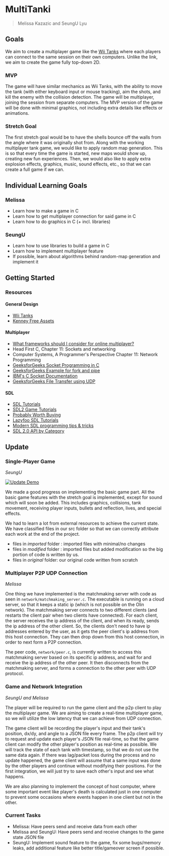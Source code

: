 # MultiTanki
> Melissa Kazazic and SeungU Lyu


## Goals

We aim to create a multiplayer game like the [Wii Tanks](https://youtu.be/orLxrg51xL8) where each players can connect to the same session on their own computers. Unlike the link, we aim to create the game fully top-down 2D. 

### MVP

The game will have similar mechanics as Wii Tanks, with the ability to move the tank (with either keyboard input or mouse tracking), aim the shots, and kill the enemy with the collision detection. The game will be multiplayer, joining the session from separate computers. The MVP version of the game will be done with minimal graphics, not including extra details like effects or animations.

### Stretch Goal

The first stretch goal would be to have the shells bounce off the walls from the angle where it was originally shot from. Along with the working multiplayer tank game, we would like to apply random map generation. This is so that every time the game is started, new maps would show up, creating new fun experiences. Then, we would also like to apply extra explosion effects, graphics, music, sound effects, etc., so that we can create a full game if we can.

## Individual Learning Goals

### Melissa

- Learn how to make a game in C
- Learn how to get multiplayer connection for said game in C
- Learn how to do graphics in C (+ incl. libraries)

### SeungU

- Learn how to use libraries to build a game in C
- Learn how to implement multiplayer feature
- If possible, learn about algorithms behind random-map generation and implement it

## Getting Started

### Resources

#### General Design

- [Wii Tanks](https://youtu.be/orLxrg51xL8)
- [Kenney Free Assets](https://www.kenney.nl/assets)

#### Multiplayer

- [What frameworks should I consider for online multiplayer?](https://www.reddit.com/r/gamedev/comments/4e5t3k/what_frameworks_should_i_consider_for_online/)
- Head First C, Chapter 11: Sockets and networking
- Computer Systems, A Programmer's Perspective Chapter 11: Network Programming
- [GeeksforGeeks Socket Programming in C](https://www.geeksforgeeks.org/socket-programming-cc/)
- [GeeksforGeeks Example for fork and pipe](https://www.geeksforgeeks.org/c-program-demonstrate-fork-and-pipe/)
- [IBM's C Socket Documentation](https://www.ibm.com/docs/en/zos/2.3.0?topic=interfaces-c-socket-application-programming-interface)
- [GeeksforGeeks File Transfer using UDP](https://www.geeksforgeeks.org/c-program-for-file-transfer-using-udp/)

#### SDL

- [SDL Tutorials](http://wiki.libsdl.org/Tutorials)
- [SDL2 Game Tutorials](https://www.parallelrealities.co.uk/tutorials/)
- [Probably Worth Buying](https://parallelrealities.itch.io/sdl2-tutorials)
- [Lazyfoo SDL Tutorials](https://lazyfoo.net/SDL_tutorials/)
- [Modern SDL programming tips & tricks](https://www.reddit.com/r/gamedev/comments/re4zvh/modern_sdl_programming_tips_tricks/)
- [SDL 2.0 API by Category](https://wiki.libsdl.org/APIByCategory)

## Update

### Single-Player Game
*SeungU*

[![Update Demo](http://img.youtube.com/vi/JRxff37KnSA/sddefault.jpg)](https://youtu.be/JRxff37KnSA) 

We made a good progress on implementing the basic game part. All the basic game features with the stretch goal is implemented, except for sound which will soon be added. This includes graphics, collisions, tank movement, receiving player inputs, bullets and reflection, lives, and special effects.

We had to learn a lot from external resources to achieve the current state. We have classified files in our src folder so that we can correctly attribute each work at the end of the project. 

- files in *imported* folder : imported files with minimal/no changes
- files in *modified* folder : imported files but added modification so the big portion of code is written by us.
- files in *original* folder: our original code written from scratch

### Multiplayer P2P UDP Connection
*Melissa*

One thing we have implemented is the matchmaking server with code as seen in `network/matchmaking_server.c`. The executable is running on a cloud server, so that it keeps a static ip (which is not possible on the Olin network). The matchmaking server connects to two different clients (and restarts the client pair when two clients have connected). For each client, the server receives the ip address of the client, and when its ready, sends the ip address of the other client. So, the clients don't need to have ip addresses entered by the user, as it gets the peer client's ip address from this host connection. They can then drop down from this host connection, in order to next form a P2P connection.

The peer code, `network/peer.c`, is currently written to access this matchmaking server based on its specific ip address, and wait for and receive the ip address of the other peer. It then disconnects from the matchmaking server, and forms a connection to the other peer with UDP protocol.

### Game and Network Integration
*SeungU and Melissa*

The player will be required to run the game client and the p2p client to play the multiplayer game. We are aiming to create a real-time multiplayer game, so we will utilize the low latency that we can achieve from UDP connection.

The game client will be recording the player's input and their tank's position, dx/dy, and angle to a JSON file every frame. The p2p client will try to request and update each player's JSON file real-time, so that the game client can modify the other player's position as real-time as possible. We will track the state of each tank with timestamp, so that we do not use the same data again. If there was lag/packet loss during the process and no update happened, the game client will assume that a same input was done by the other players and continue without modifying their positions. For the first integration, we will just try to save each other's input and see what happens.

We are also planning to implement the concept of host computer, where some important event like player's death is calculated just in one computer to prevent some occasions where events happen in one client but not in the other. 

### Current Tasks

- Melissa: Have peers send and receive data from each other
- Melissa and SeungU: Have peers send and receive changes to the game state JSON file
- SeungU: Implement sound feature to the game, fix some bugs/memory leaks, add additional feature like better title/gameover screen if possible.

